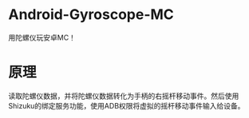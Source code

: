 # Android-Gyroscope-MC
用陀螺仪玩安卓MC！
# 原理
读取陀螺仪数据，并将陀螺仪数据转化为手柄的右摇杆移动事件。然后使用Shizuku的绑定服务功能，使用ADB权限将虚拟的摇杆移动事件输入给设备。
